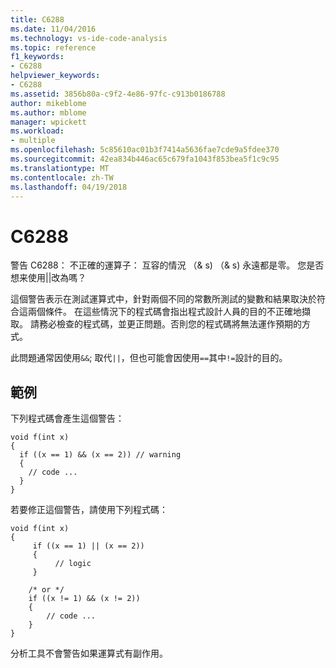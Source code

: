```yaml
---
title: C6288
ms.date: 11/04/2016
ms.technology: vs-ide-code-analysis
ms.topic: reference
f1_keywords:
- C6288
helpviewer_keywords:
- C6288
ms.assetid: 3856b80a-c9f2-4e86-97fc-c913b0186788
author: mikeblome
ms.author: mblome
manager: wpickett
ms.workload:
- multiple
ms.openlocfilehash: 5c85610ac01b3f7414a5636fae7cde9a5fdee370
ms.sourcegitcommit: 42ea834b446ac65c679fa1043f853bea5f1c9c95
ms.translationtype: MT
ms.contentlocale: zh-TW
ms.lasthandoff: 04/19/2018
---
```

# <a name="c6288"></a>C6288
警告 C6288： 不正確的運算子： 互容的情況 （& s) （& s) 永遠都是零。 您是否想来使用&#124;&#124;改為嗎？

 這個警告表示在測試運算式中，針對兩個不同的常數所測試的變數和結果取決於符合這兩個條件。 在這些情況下的程式碼會指出程式設計人員的目的不正確地擷取。 請務必檢查的程式碼，並更正問題。否則您的程式碼將無法運作預期的方式。

 此問題通常因使用`&&`; 取代`||`，但也可能會因使用`==`其中`!=`設計的目的。

## <a name="example"></a>範例
 下列程式碼會產生這個警告：

```
void f(int x)
{
  if ((x == 1) && (x == 2)) // warning
  {
    // code ...
  }
}
```

 若要修正這個警告，請使用下列程式碼：

```
void f(int x)
{
     if ((x == 1) || (x == 2))
     {
          // logic
     }

    /* or */
    if ((x != 1) && (x != 2))
    {
        // code ...
    }
}
```

 分析工具不會警告如果運算式有副作用。